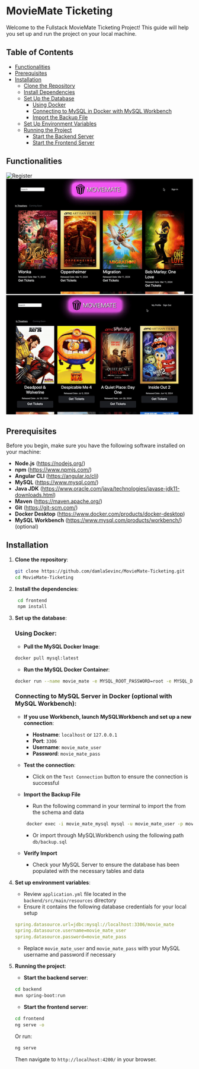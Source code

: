 # MovieMate Ticketing

Welcome to the Fullstack MovieMate Ticketing Project! This guide will help you set up and run the project on your local machine.

## Table of Contents
- [Functionalities](#functionalities)
- [Prerequisites](#prerequisites)
- [Installation](#installation)
  - [Clone the Repository](#1-clone-the-repository)
  - [Install Dependencies](#2-install-the-dependencies)
  - [Set Up the Database](#3-set-up-the-database)
    - [Using Docker](#using-docker)
    - [Connecting to MySQL in Docker with MySQL Workbench](#connecting-to-mysql-in-docker-with-mysql-workbench)
    - [Import the Backup File](#import-the-backup-file)
  - [Set Up Environment Variables](#4-set-up-environment-variables)
  - [Running the Project](#5-running-the-project)
    - [Start the Backend Server](#start-the-backend-server)
    - [Start the Frontend Server](#start-the-frontend-server)

## Functionalities

![Register](frontend/src/assets/register.gif)
![Sign In](frontend/src/assets/sign_in.gif)
![Tickets](frontend/src/assets/profile_tickets.gif)

## Prerequisites

Before you begin, make sure you have the following software installed on your machine:
- **Node.js** (https://nodejs.org/)
- **npm** (https://www.npmjs.com/)
- **Angular CLI** (https://angular.io/cli)
- **MySQL** (https://www.mysql.com/)
- **Java JDK** (https://www.oracle.com/java/technologies/javase-jdk11-downloads.html)
- **Maven** (https://maven.apache.org/)
- **Git** (https://git-scm.com/)
- **Docker Desktop** (https://www.docker.com/products/docker-desktop)
- **MySQL Workbench** (https://www.mysql.com/products/workbench/) (optional)

## Installation

1. **Clone the repository**:
    ```bash
    git clone https://github.com/damlaSevinc/MovieMate-Ticketing.git
    cd MovieMate-Ticketing
    ```

2. **Install the dependencies**:
   ```bash
    cd frontend
    npm install
    ```

3. **Set up the database**:

    ### Using Docker:
    - **Pull the MySQL Docker Image**:
    ```bash
    docker pull mysql:latest
    ```
    - **Run the MySQL Docker Container**:
    ```bash
    docker run --name movie_mate -e MYSQL_ROOT_PASSWORD=root -e MYSQL_DATABASE=movie_mate -e MYSQL_USER=movie_mate_user -e MYSQL_PASSWORD=movie_mate_pass -d mysql:latest
    ```

    ### Connecting to MySQL Server in Docker (optional with MySQL Workbench):

    - **If you use Workbench, launch MySQLWorkbench and set up a new connection**:
        - **Hostname**: `localhost` or `127.0.0.1`
        - **Port**: `3306`
        - **Username**: `movie_mate_user`
        - **Password**: `movie_mate_pass`

    - **Test the connection**:
        - Click on the `Test Connection` button to ensure the connection is successful

    - **Import the Backup File**
        - Run the following command in your terminal to import the from the schema and data
        ```bash
         docker exec -i movie_mate_mysql mysql -u movie_mate_user -p movie_mate_pass movie_mate < db/backup.sql
        ```
        - Or import through MySQLWorkbench using the following path `db/backup.sql`

    - **Verify Import**
        - Check your MySQL Server to ensure the database has been populated with the necessary tables and data

4. **Set up environment variables**:
    - Review `application.yml` file located in the `backend/src/main/resources` directory
    - Ensure it contains the following database credentials for your local setup
    ```yaml
    spring.datasource.url=jdbc:mysql://localhost:3306/movie_mate
    spring.datasource.username=movie_mate_user
    spring.datasource.password=movie_mate_pass
    ```
    - Replace `movie_mate_user` and `movie_mate_pass` with your MySQL username and password if necessary

5. **Running the project**:
    - **Start the backend server**:
    ```bash
    cd backend
    mvn spring-boot:run
    ```
    - **Start the frontend server**:
    ```bash
    cd frontend
    ng serve -o
    ```
    Or run:
    ```bash
    ng serve
    ```
    Then navigate to `http://localhost:4200/` in your browser.
